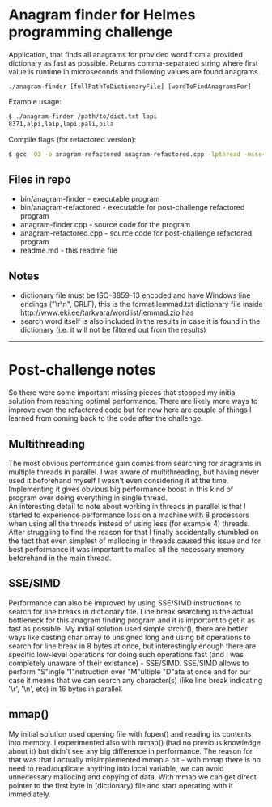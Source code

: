 # Anagram finder for Helmes programming challenge

Application, that finds all anagrams for provided word from a provided dictionary as fast as possible. Returns comma-separated string where first value is runtime in microseconds and following values are found anagrams.
```
./anagram-finder [fullPathToDictionaryFile] [wordToFindAnagramsFor]
```

Example usage:
```bash
$ ./anagram-finder /path/to/dict.txt lapi
8371,alpi,laip,lapi,pali,pila
```

Compile flags (for refactored version):
```bash
$ gcc -O3 -o anagram-refactored anagram-refactored.cpp -lpthread -msse4.2
```


## Files in repo
* bin/anagram-finder - executable program
* bin/anagram-refactored - executable for post-challenge refactored program
* anagram-finder.cpp - source code for the program
* anagram-refactored.cpp - source code for post-challenge refactored program
* readme.md - this readme file


## Notes
* dictionary file must be ISO-8859-13 encoded and have Windows line endings ("\r\n", CRLF), this is the format lemmad.txt dictionary file inside http://www.eki.ee/tarkvara/wordlist/lemmad.zip has
* search word itself is also included in the results in case it is found in the dictionary (i.e. it will not be filtered out from the results)

---

# Post-challenge notes

So there were some important missing pieces that stopped my initial solution from reaching optimal performance. There are likely more ways to improve even the refactored code but for now here are couple of things I learned from coming back to the code after the challenge.

## Multithreading

The most obvious performance gain comes from searching for anagrams in multiple threads in parallel. I was aware of multithreading, but having never used it beforehand myself I wasn't even considering it at the time. Implementing it gives obvious big performance boost in this kind of program over doing everything in single thread.\
An interesting detail to note about working in threads in parallel is that I started to experience performance loss on a machine with 8 processors when using all the threads instead of using less (for example 4) threads. After struggling to find the reason for that I finally accidentally stumbled on the fact that even simplest of mallocing in threads caused this issue and for best performance it was important to malloc all the necessary memory beforehand in the main thread.

## SSE/SIMD

Performance can also be improved by using SSE/SIMD instructions to search for line breaks in dictionary file. Line break searching is the actual bottleneck for this anagram finding program and it is important to get it as fast as possible. My initial solution used simple strchr(), there are better ways like casting char array to unsigned long and using bit operations to search for line break in 8 bytes at once, but interestingly enough there are specific low-level operations for doing such operations fast (and I was completely unaware of their existance) - SSE/SIMD. SSE/SIMD allows to perform "S"ingle "I"nstruction over "M"ultiple "D"ata at once and for our case it means that we can search any character(s) (like line break indicating '\r', '\n', etc) in 16 bytes in parallel.

## mmap()

My initial solution used opening file with fopen() and reading its contents into memory. I experimented also with mmap() (had no previous knowledge about it) but didn't see any big difference in performance. The reason for that was that I actually misimplemented mmap a bit - with mmap there is no need to read/duplicate anything into local variable, we can avoid unnecessary mallocing and copying of data. With mmap we can get direct pointer to the first byte in (dictionary) file and start operating with it immediately.
